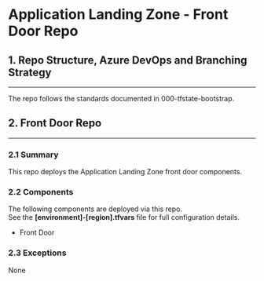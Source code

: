 # Application Landing Zone - Front Door Repo

## 1. Repo Structure, Azure DevOps and Branching Strategy
---

The repo follows the standards documented in 000-tfstate-bootstrap.

## 2. Front Door Repo
---

### 2.1 Summary

This repo deploys the Application Landing Zone front door components.

### 2.2 Components

The following components are deployed via this repo.  
See the **[environment]-[region].tfvars** file for full configuration details.

- Front Door

### 2.3 Exceptions

None
